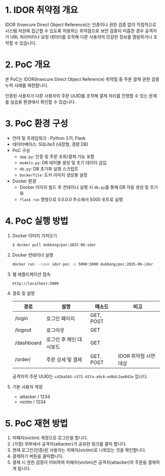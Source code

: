 # 1. IDOR 취약점 개요

IDOR (Insecure Direct Object Reference)는 인증이나 권한 검증 없이 직접적으로 시스템 자원에 접근할 수 있도록 허용하는 취약점으로 보안 검증이 미흡한 경우 공격자가 URL 파라미터나 요청 데이터를 조작해 다른 사용자의 민감한 정보를 열람하거나 조작할 수 있습니다.

# 2. PoC 개요

본 PoC는 IDOR(Insecure Direct Object Reference) 취약점 중 주문 결제 권한 검증 누락 사례를 재현합니다.

인증된 사용자가 다른 사용자의 주문 UUID를 조작해 결제 처리를 진행할 수 있는 문제를 실습용 환경에서 확인할 수 있습니다.

# 3. PoC 환경 구성

- 언어 및 프레임워크 : Python 3.11, Flask
- 데이터베이스: SQLite3 (내장형, 경량 DB)
- PoC 구성
    - `app.py`: 인증 및 주문 조회/결제 기능 포함
    - `models.py`: DB 테이블 생성 및 초기 데이터 삽입
    - `db.py`: DB 초기화 실행 스크립트
    - `Dockerfile`: 도커 이미지 생성용 설정
- Docker 환경
    - Docker 이미지 빌드 후 컨테이너 실행 시 `db.py`를 통해 DB 자동 생성 및 초기화
    - `flask run` 명령으로 0.0.0.0 주소에서 5000 포트로 실행

# 4. PoC 실행 방법

1. Docker 이미지 가져오기
    
    ```bash
    $ docker pull dukbong/poc:2025-06-idor
    ```
    
2. Docker 컨테이너 실행
    
    ```bash
    docker run --name idor-poc -p 5000:5000 dukbong/poc:2025-06-idor
    ```
    
3. 웹 애플리케이션 접속
    
    ```bash
    http://localhost:5000
    ```
    
4. 경로 및 설명
    
    
    | 경로 | 설명 | 메소드 | 비고 |
    | --- | --- | --- | --- |
    | /login | 로그인 페이지 | GET, POST |  |
    | /logout | 로그아웃 | GET |  |
    | /dashboard | 로그인 후 메인 대시보드 | GET |  |
    | /order/<uuid> | 주문 상세 및 결제 | GET, POST | IDOR 취약점 시연 대상 |
    
    공격자의 주문 UUID는 `c42ba5b5-c572-42fa-a9c6-ed8dc2ae842e` 입니다.
    
5. 기본 사용자 계정
    - attacker / 1234
    - victim / 1234

# 5. PoC 재현 방법

1. 피해자(victim) 계정으로 로그인을 합니다.
2. (가정) 외부에서 공격자(attacker)가 공유한 링크를 클릭 합니다.
3. 현재 로그인(인증)된 사용자는 피해자(victim)로 나와있는 것을 확인합니다.
4. 결제하기 버튼을 클릭합니다.
5. 결제 시 권한 검증이 미비하여 피해자(victim)은 공격자(attacker)의 주문을 결제하게 됩니다.
